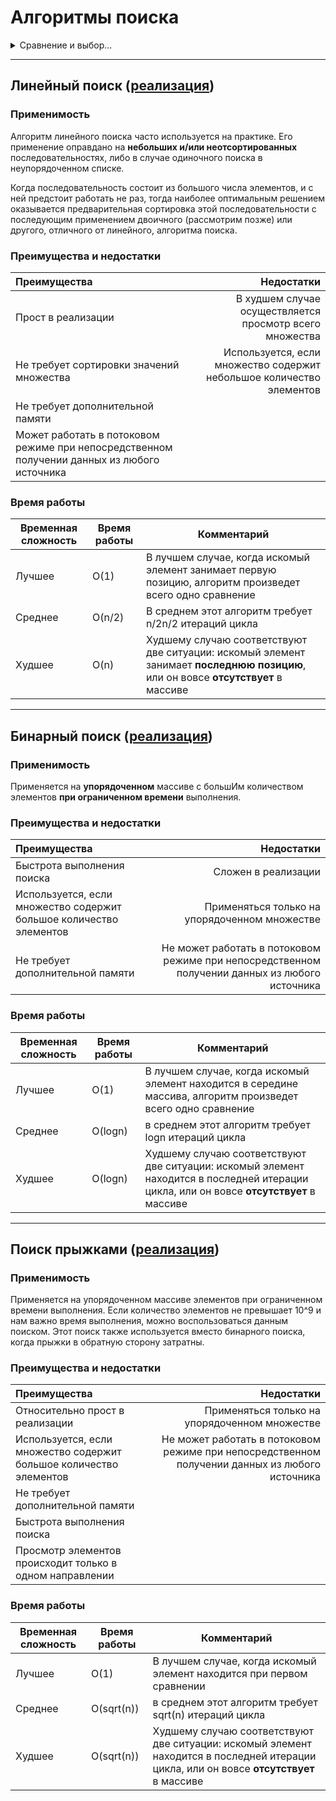 # Алгоритмы поиска
<details>
<summary>Сравнение и выбор...</summary>
  
|  | Линейный поиск | Поиск прыжками | Бинарный поиск |
|----------------|---------|----------------|----------------|
| Требует упорядоченность данных | нет | да | да |
| Просмотр всех элементов | да | нет | нет |
| Требует случайный доступ к данным | нет | нет | да |
| Сравнение | равенство | порядок | порядок |
| Временная сложность | O(n) | O(sqrt(n)) | O(logn) |
  
![Выбор алгоритма](https://ucarecdn.com/dd01355b-7a88-437b-a94e-a30e39b8a2c2/ "Выбор алгоритма")
  
</details>

____

## Линейный поиск ([реализация](https://github.com/Skuybedin/csharp-algorithms/blob/main/Search/Linear.cs))
### Применимость
Алгоритм линейного поиска часто используется на практике. Его применение оправдано на **небольших и/или неотсортированных** последовательностях, либо в случае одиночного поиска в неупорядоченном списке.

Когда последовательность состоит из большого числа элементов, и с ней предстоит работать не раз, тогда наиболее оптимальным решением оказывается предварительная сортировка этой последовательности с последующим применением двоичного (рассмотрим позже) или другого, отличного от линейного, алгоритма поиска.

### Преимущества и недостатки
| Преимущества | Недостатки |
|:----------------|----------------:|
| Прост в реализации | В худшем случае осуществляется просмотр всего множества |
| Не требует сортировки значений множества | Используется, если множество содержит небольшое количество элементов |
| Не требует дополнительной памяти |  |
| Может работать в потоковом режиме при непосредственном получении данных из любого источника |  |

### Время работы
| Временная сложность | Время работы | Комментарий |
|----------------|---------|----------------|
| Лучшее | O(1) | В лучшем случае, когда искомый элемент занимает первую позицию, алгоритм произведет всего одно сравнение |
| Среднее | O(n/2) | В среднем этот алгоритм требует n/2n/2 итераций цикла |
| Худшее | O(n) | Худшему случаю соответствуют две ситуации: искомый элемент занимает **последнюю позицию**, или он вовсе **отсутствует** в массиве |

____

## Бинарный поиск ([реализация](https://github.com/Skuybedin/csharp-algorithms/blob/main/Search/Binary.cs))
### Применимость
Применяется на **упорядоченном** массиве c большИм количеством элементов **при ограниченном времени** выполнения. 

### Преимущества и недостатки
| Преимущества | Недостатки |
|:----------------|----------------:|
| Быстрота выполнения поиска | Сложен в реализации |
| Используется, если множество содержит большое количество элементов | Применяться только на упорядоченном множестве |
| Не требует дополнительной памяти | Не может работать в потоковом режиме при непосредственном получении данных из любого источника |

### Время работы
| Временная сложность | Время работы | Комментарий |
|----------------|---------|----------------|
| Лучшее | O(1) | В лучшем случае, когда искомый элемент находится в середине массива, алгоритм произведет всего одно сравнение |
| Среднее | O(logn) | в среднем этот алгоритм требует logn итераций цикла |
| Худшее | O(logn) | Худшему случаю соответствуют две ситуации: искомый элемент находится в последней итерации цикла, или он вовсе **отсутствует** в массиве |

____

## Поиск прыжками ([реализация](https://github.com/Skuybedin/csharp-algorithms/blob/main/Search/Jump.cs))
### Применимость
Применяется на упорядоченном массиве элементов при ограниченном времени выполнения. Если количество элементов не превышает 10^9 и нам важно время выполнения, можно воспользоваться данным поиском. 
Этот поиск также используется вместо бинарного поиска, когда прыжки в обратную сторону затратны. 

### Преимущества и недостатки
| Преимущества | Недостатки |
|:----------------|----------------:|
| Относительно прост в реализации | Применяться только на упорядоченном множестве |
| Используется, если множество содержит большое количество элементов | Не может работать в потоковом режиме при непосредственном получении данных из любого источника |
| Не требует дополнительной памяти |  |
| Быстрота выполнения поиска |  |
| Просмотр элементов происходит только в одном направлении |  |

### Время работы
| Временная сложность | Время работы | Комментарий |
|----------------|---------|----------------|
| Лучшее | O(1) | В лучшем случае, когда искомый элемент находится при первом сравнении |
| Среднее | O(sqrt(n)) | в среднем этот алгоритм требует sqrt(n) итераций цикла |
| Худшее | O(sqrt(n)) | Худшему случаю соответствуют две ситуации: искомый элемент находится в последней итерации цикла, или он вовсе **отсутствует** в массиве |
